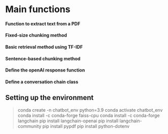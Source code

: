 

# Main functions 

#### Function to extract text from a PDF
#### Fixed-size chunking method
#### Basic retrieval method using TF-IDF
#### Sentence-based chunking method
#### Define the openAI response function
#### Define a conversation chain class


## Setting up the environment
>conda create -n chatbot_env python=3.9
>conda activate chatbot_env
>conda install -c conda-forge faiss-cpu
>conda install -c conda-forge langchain
>pip install langchain-openai
>pip install langchain-community
>pip install pypdf
>pip install python-dotenv

